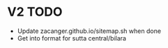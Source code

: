 # V2 TODO

* Update zacanger.github.io/sitemap.sh when done
* Get into format for sutta central/bilara
